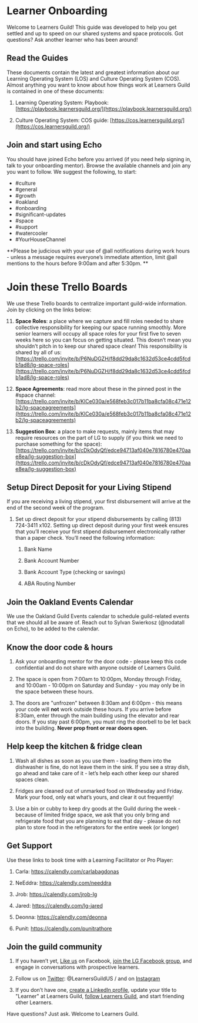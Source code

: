 # Learner Onboarding

Welcome to Learners Guild! This guide was developed to help you get settled and up to speed on our shared systems and space protocols. Got questions? Ask another learner who has been around!

## Read the Guides

These documents contain the latest and greatest information about our Learning Operating System (LOS) and Culture Operating System (COS). Almost anything you want to know about how things work at Learners Guild is contained in one of these documents:

1. Learning Operating System: Playbook: [https://playbook.learnersguild.org/](https://playbook.learnersguild.org/)

2. Culture Operating System: COS guide: [https://cos.learnersguild.org/](https://cos.learnersguild.org/)

## Join and start using Echo

You should have joined Echo before you arrived (if you need help signing in, talk to your onboarding mentor). Browse the available channels and join any you want to follow. We suggest the following, to start:

- #culture
- #general
- #growth
- #oakland
- #onboarding
- #significant-updates
- #space
- #support
- #watercooler
- #YourHouseChannel

**Please be judicious with your use of @all notifications during work hours - unless a message requires everyone’s immediate attention, limit @all mentions to the hours before 9:00am and after 5:30pm. **

# Join these Trello Boards

We use these Trello boards to centralize important guild-wide information. Join by clicking on the links below:

11. **Space Roles**: a place where we capture and fill roles needed to share collective responsibility for keeping our space running smoothly. More senior learners will occupy all space roles for your first five to seven weeks here so you can focus on getting situated. This doesn’t mean you shouldn’t pitch in to keep our shared space clean! This responsibility is shared by all of us: [https://trello.com/invite/b/P6NuDGZH/f8dd29da8c1632d53ce4cdd5fcdb1ad8/lg-space-roles](https://trello.com/invite/b/P6NuDGZH/f8dd29da8c1632d53ce4cdd5fcdb1ad8/lg-space-roles)

12. **Space Agreements**: read more about these in the pinned post in the #space channel: [https://trello.com/invite/b/KlCe030a/e568feb3c017b11ba8cfa08c471e12b2/lg-spaceagreements](https://trello.com/invite/b/KlCe030a/e568feb3c017b11ba8cfa08c471e12b2/lg-spaceagreements)

13. **Suggestion Box**: a place to make requests, mainly items that may require resources on the part of LG to supply (if you think we need to purchase something for the space): [https://trello.com/invite/b/cDkOdyQf/edce94713af040e7816780e470aae8ea/lg-suggestion-box](https://trello.com/invite/b/cDkOdyQf/edce94713af040e7816780e470aae8ea/lg-suggestion-box)

## Setup Direct Deposit for your Living Stipend

If you are receiving a living stipend, your first disbursement will arrive at the end of the second week of the program.

1. Set up direct deposit for your stipend disbursements by calling (813) 724-3411 x102. Setting up direct deposit during your first week ensures that you’ll receive your first stipend disbursement electronically rather than a paper check. You’ll need the following information:

    1. Bank Name

    2. Bank Account Number

    3. Bank Account Type (checking or savings)

    4. ABA Routing Number

## Join the Oakland Events Calendar

We use the Oakland Guild Events calendar to schedule guild-related events that we should all be aware of. Reach out to Sylvan Swierkosz (@nodatall on Echo), to be added to the calendar.

## Know the door code & hours

1. Ask your onboarding mentor for the door code - please keep this code confidential and do not share with anyone outside of Learners Guild.

2. The space is open from 7:00am to 10:00pm, Monday through Friday, and 10:00am - 10:00pm on Saturday and Sunday - you may only be in the space between these hours.

3. The doors are "unfrozen" between 8:30am and 6:00pm - this means your code will **not** work outside these hours. If you arrive before 8:30am, enter through the main building using the elevator and rear doors. If you stay past 6:00pm, you must ring the doorbell to be let back into the building. **Never prop front or rear doors open.**

## Help keep the kitchen & fridge clean

1. Wash all dishes as soon as you use them - loading them into the dishwasher is fine, do not leave them in the sink. If you see a stray dish, go ahead and take care of it - let’s help each other keep our shared spaces clean.

2. Fridges are cleaned out of unmarked food on Wednesday and Friday. Mark your food, only eat what’s yours, and clear it out frequently!

3. Use a bin or cubby to keep dry goods at the Guild during the week - because of limited fridge space, we ask that you only bring and refrigerate food that you are planning to eat that day - please do not plan to store food in the refrigerators for the entire week (or longer)

## Get Support

Use these links to book time with a Learning Facilitator or Pro Player:

1. Carla: https://calendly.com/carlabagdonas

2. NeEddra: https://calendly.com/needdra

3. Jrob: https://calendly.com/jrob-lg

4. Jared: https://calendly.com/lg-jared

5. Deonna: https://calendly.com/deonna

6. Punit: https://calendly.com/punitrathore

## Join the guild community

1. If you haven’t yet, [Like us](https://www.facebook.com/LearnersGuild/) on Facebook, [join the LG Facebook group](https://www.facebook.com/groups/LearnersGuild/), and engage in conversations with prospective learners.

2. Follow us on [Twitter](https://twitter.com/learnersguildus): @LearnersGuildUS / and on [Instagram](https://www.instagram.com/learnersguild/)

3. If you don’t have one, [create a LinkedIn profile](https://www.linkedin.com/), update your title to "Learner" at Learners Guild, [follow Learners Guild](https://www.linkedin.com/company/learners-guild), and start friending other Learners.

Have questions? Just ask. Welcome to Learners Guild.
